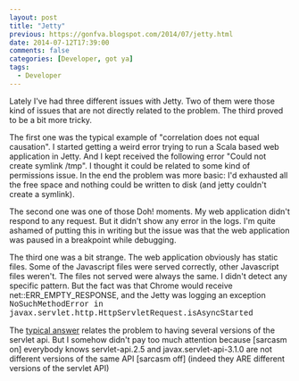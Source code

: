 ```yaml
---
layout: post
title: "Jetty"
previous: https://gonfva.blogspot.com/2014/07/jetty.html
date: 2014-07-12T17:39:00
comments: false
categories: [Developer, got ya]
tags:
  - Developer
---
```


Lately I've had three different issues with Jetty. Two of them were those kind of issues that are not directly related to the problem. The third proved to be a bit more tricky.


The first one was the typical example of "correlation does not equal causation". I started getting a weird error trying to run a Scala based web application in Jetty. And I kept received the following error "Could not create symlink /tmp". I thought it could be related to some kind of permissions issue. In the end the problem was more basic: I'd exhausted all the free space and nothing could be written to disk (and jetty couldn't create a symlink).


The second one was one of those Doh! moments. My web application didn't respond to any request. But it didn't show any error in the logs. I'm quite ashamed of putting this in writing but the issue was that the web application was paused in a breakpoint while debugging.


The third one was a bit strange. The web application obviously has static files. Some of the Javascript files were served correctly, other Javascript files weren't. The files not served were always the same. I didn't detect any specific pattern. But the fact was that Chrome would receive net::ERR_EMPTY_RESPONSE, and the Jetty was logging an exception <span style="font-family: 'Courier New', Courier, monospace;">NoSuchMethodError in </span><span style="font-family: 'Courier New', Courier, monospace;">javax.servlet.http.HttpServletRequest.isAsyncStarted  </span>


The [typical answer](http://stackoverflow.com/questions/21510177/embedded-jetty-9) relates the problem to having several versions of the servlet api. But I somehow didn't pay too much attention because [sarcasm on] <sarcasm on="">everybody knows servlet-api.2.5 and javax.servlet-api-3.1.0 are not different versions of the same API [sarcasm off] (indeed they ARE different versions of the servlet API)<sarcasm off=""></sarcasm></sarcasm>
